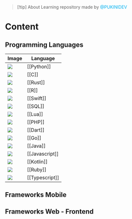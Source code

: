 
> [!tip] About
> Learning repository made by <font color="#00b0f0">@PUKINIDEV</font>
# Content
## Programming Languages 

| **Image**                                                                                                              | **Language**   |
| ---------------------------------------------------------------------------------------------------------------------- | -------------- |
| <img src="https://cdn.jsdelivr.net/gh/devicons/devicon@latest/icons/python/python-original.svg" />                     | [[Python]]     |
| <img src="https://cdn.jsdelivr.net/gh/devicons/devicon@latest/icons/csharp/csharp-original.svg" />                     | [[C]]          |
| <img src="https://cdn.jsdelivr.net/gh/devicons/devicon@latest/icons/rust/rust-original.svg" />                         | [[Rust]]       |
| <img src="https://cdn.jsdelivr.net/gh/devicons/devicon@latest/icons/r/r-original.svg" />                               | [[R]]          |
| <img src="https://cdn.jsdelivr.net/gh/devicons/devicon@latest/icons/swift/swift-original.svg" />                       | [[Swift]]      |
| <img src="https://cdn.jsdelivr.net/gh/devicons/devicon@latest/icons/azuresqldatabase/azuresqldatabase-original.svg" /> | [[SQL]]        |
| <img src="https://cdn.jsdelivr.net/gh/devicons/devicon@latest/icons/lua/lua-original.svg" />                           | [[Lua]]        |
| <img src="https://cdn.jsdelivr.net/gh/devicons/devicon@latest/icons/php/php-original.svg" />                           | [[PHP]]        |
| <img src="https://cdn.jsdelivr.net/gh/devicons/devicon@latest/icons/dart/dart-original.svg" />                         | [[Dart]]       |
| <img src="https://cdn.jsdelivr.net/gh/devicons/devicon@latest/icons/go/go-original.svg" /><br>                         | [[Go]]         |
| <img src="https://cdn.jsdelivr.net/gh/devicons/devicon@latest/icons/java/java-original.svg" /><br>                     | [[Java]]       |
| <img src="https://cdn.jsdelivr.net/gh/devicons/devicon@latest/icons/javascript/javascript-original.svg" /><br>         | [[Javascript]] |
| <img src="https://cdn.jsdelivr.net/gh/devicons/devicon@latest/icons/kotlin/kotlin-original.svg" /><br>                 | [[Kotlin]]     |
| <img src="https://cdn.jsdelivr.net/gh/devicons/devicon@latest/icons/ruby/ruby-original.svg" />                         | [[Ruby]]       |
| <img src="https://cdn.jsdelivr.net/gh/devicons/devicon@latest/icons/typescript/typescript-original.svg" /><br>         | [[Typescript]] |
## Frameworks Mobile



## Frameworks Web - Frontend



